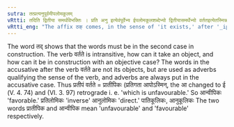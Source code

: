 ```yaml
---
sutra: तत्प्रत्यनुपूर्वमीपलोमकूलम्
vRtti: तदिति द्वितीया समर्थविभक्तिः । प्रति अनु इत्येवंपूर्वेभ्य ईपलोमकूलशब्देभ्यो द्वितीयासमर्थेभ्यो वर्ततइत्येतस्मिन्नर्थे ठक् प्रत्ययो भवति ॥
vRtti_eng: "The affix ठक् comes, in the sense of 'it exists,' after '_ipa_,' '_loma_,' and '_kula_,' preceded by '_anu_' and '_prati_,' the word being in the second case in construction."
---
```

The word तद् shows that the words must be in the second case in construction. The verb वर्तते is intransitive, how can it take an object, and how can it be in construction with an objective case? The words in the accusative after the verb वर्तते are not its objects, but are used as adverbs qualifying the sense of the verb, and adverbs are always put in the accusative case. Thus प्रतीपं वर्तते = प्रातीपिकः (प्रतिगता आपोऽस्मिन्, the आ changed to ई (V. 4. 74) and (VI. 3. 97) retrograde i. e. 'which is unfavourable.' So आन्वीपिकः 'favorable.' प्रतिलोमिकः 'inverse' आनुलोमिकः 'direct.' पातिकूलिकः, आनुकूलिकः The two words प्रातीपिक and आन्वीपिक mean 'unfavourable' and 'favourable' respectively.
